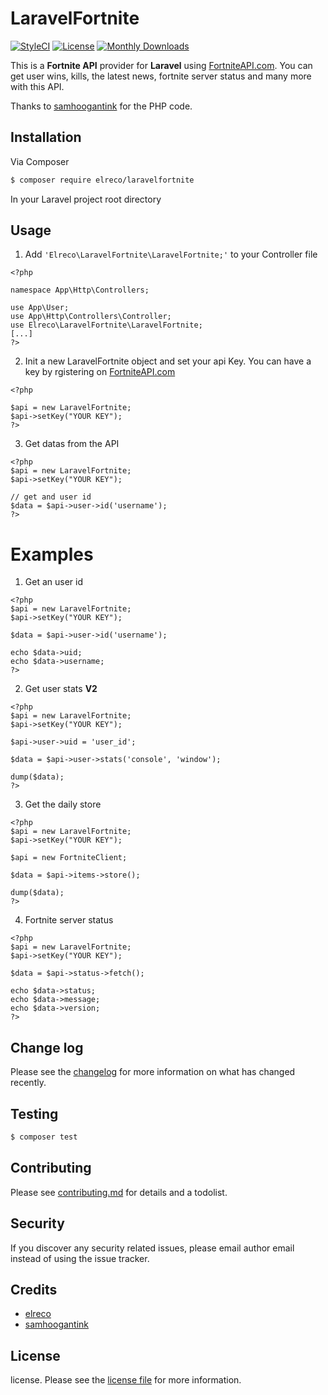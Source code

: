 # LaravelFortnite

[![StyleCI](https://github.styleci.io/repos/204002127/shield)](https://github.styleci.io/repos/204002127)
[![License](https://poser.pugx.org/elreco/laravelfortnite/license)](https://packagist.org/packages/elreco/laravelfortnite)
[![Monthly Downloads](https://poser.pugx.org/elreco/laravelfortnite/d/monthly)](https://packagist.org/packages/elreco/laravelfortnite)

This is a **Fortnite API** provider for **Laravel** using [FortniteAPI.com](https://fortniteapi.com). You can get user wins, kills, the latest news, fortnite server status and many more with this API.

Thanks to [samhoogantink](https://github.com/samhoogantink/Fortnite-API) for the PHP code.

## Installation

Via Composer

``` bash
$ composer require elreco/laravelfortnite
```

In your Laravel project root directory

## Usage

1) Add `'Elreco\LaravelFortnite\LaravelFortnite;'` to your Controller file

```
<?php

namespace App\Http\Controllers;

use App\User;
use App\Http\Controllers\Controller;
use Elreco\LaravelFortnite\LaravelFortnite;
[...]
?>
```

2) Init a new LaravelFortnite object and set your api Key. You can have a key by rgistering on [FortniteAPI.com](https://fortniteapi.com)

```
<?php

$api = new LaravelFortnite;
$api->setKey("YOUR KEY");
?>
```

3) Get datas from the API

```
<?php
$api = new LaravelFortnite;
$api->setKey("YOUR KEY");

// get and user id
$data = $api->user->id('username');
?>
```
# Examples

1. Get an user id
```
<?php
$api = new LaravelFortnite;
$api->setKey("YOUR KEY");

$data = $api->user->id('username');

echo $data->uid;
echo $data->username;
?>
```

2. Get user stats **V2**
```
<?php
$api = new LaravelFortnite;
$api->setKey("YOUR KEY");

$api->user->uid = 'user_id';

$data = $api->user->stats('console', 'window');

dump($data);
?>
```

3. Get the daily store
```
<?php
$api = new LaravelFortnite;
$api->setKey("YOUR KEY");

$api = new FortniteClient;

$data = $api->items->store();

dump($data);
?>

```

4. Fortnite server status
```
<?php
$api = new LaravelFortnite;
$api->setKey("YOUR KEY");

$data = $api->status->fetch();

echo $data->status;
echo $data->message;
echo $data->version;
?>
```

## Change log

Please see the [changelog](changelog.md) for more information on what has changed recently.

## Testing

``` bash
$ composer test
```

## Contributing

Please see [contributing.md](contributing.md) for details and a todolist.

## Security

If you discover any security related issues, please email author email instead of using the issue tracker.

## Credits

- [elreco](https://github.com/elreco)
- [samhoogantink](https://github.com/samhoogantink)

## License

license. Please see the [license file](license.md) for more information.

[ico-version]: https://img.shields.io/packagist/v/elreco/laravelfortnite.svg?style=flat-square
[ico-downloads]: https://img.shields.io/packagist/dt/elreco/laravelfortnite.svg?style=flat-square
[ico-travis]: https://img.shields.io/travis/elreco/laravelfortnite/master.svg?style=flat-square
[ico-styleci]: https://styleci.io/repos/12345678/shield

[link-packagist]: https://packagist.org/packages/elreco/laravelfortnite
[link-downloads]: https://packagist.org/packages/elreco/laravelfortnite
[link-travis]: https://travis-ci.org/elreco/laravelfortnite
[link-styleci]: https://styleci.io/repos/12345678
[link-author]: https://github.com/elreco
[link-contributors]: ../../contributors
